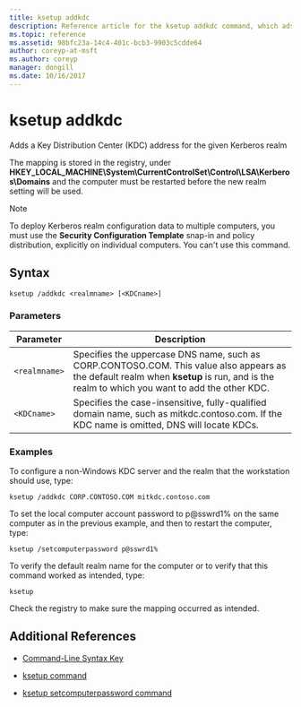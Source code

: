 ```yaml
---
title: ksetup addkdc
description: Reference article for the ksetup addkdc command, which ads a Key Distribution Center (KDC) address for the given Kerberos realm.
ms.topic: reference
ms.assetid: 98bfc23a-14c4-401c-bcb3-9903c5cdde64
author: coreyp-at-msft
ms.author: coreyp
manager: dongill
ms.date: 10/16/2017
---
```


# ksetup addkdc

Adds a Key Distribution Center (KDC) address for the given Kerberos realm

The mapping is stored in the registry, under **HKEY_LOCAL_MACHINE\System\CurrentControlSet\Control\LSA\Kerberos\Domains** and the computer must be restarted before the new realm setting will be used.

> [!NOTE]
> To deploy Kerberos realm configuration data to multiple computers, you must use the **Security Configuration Template** snap-in and policy distribution, explicitly on individual computers. You can't use this command.

## Syntax

```
ksetup /addkdc <realmname> [<KDCname>]
```

### Parameters

| Parameter | Description |
| --------- | ----------- |
| `<realmname>` | Specifies the uppercase DNS name, such as CORP.CONTOSO.COM. This value also appears as the default realm when **ksetup** is run, and is the realm to which you want to add the other KDC. |
| `<KDCname>` | Specifies the case-insensitive, fully-qualified domain name, such as mitkdc.contoso.com. If the KDC name is omitted, DNS will locate KDCs. |

### Examples

To configure a non-Windows KDC server and the realm that the workstation should use, type:

```
ksetup /addkdc CORP.CONTOSO.COM mitkdc.contoso.com
```

To set the local computer account password to p@sswrd1% on the same computer as in the previous example, and then to restart the computer, type:

```
ksetup /setcomputerpassword p@sswrd1%
```

To verify the default realm name for the computer or to verify that this command worked as intended, type:

```
ksetup
```
Check the registry to make sure the mapping occurred as intended.

## Additional References

- [Command-Line Syntax Key](command-line-syntax-key.md)

- [ksetup command](ksetup.md)

- [ksetup setcomputerpassword command](ksetup-setcomputerpassword.md)
